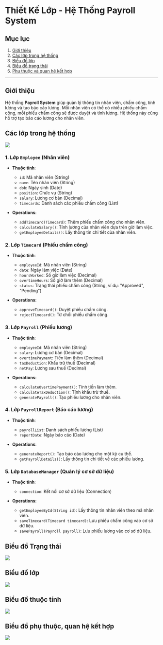 # Thiết Kế Lớp - Hệ Thống Payroll System

## Mục lục

1. [Giới thiệu](#giới-thiệu)
2. [Các lớp trong hệ thống](#các-lớp-trong-hệ-thống)
3. [Biểu đồ lớp](#biểu-đồ-lớp)
4. [Biểu đồ trạng thái](#biểu-đồ-trạng-thái)
5. [Phụ thuộc và quan hệ kết hợp](#phụ-thuộc-và-quan-hệ-kết-hợp)

---

## Giới thiệu

Hệ thống **Payroll System** giúp quản lý thông tin nhân viên, chấm công, tính lương và tạo báo cáo lương. Mỗi nhân viên có thể có nhiều phiếu chấm công, mỗi phiếu chấm công sẽ được duyệt và tính lương. Hệ thống này cũng hỗ trợ tạo báo cáo lương cho nhân viên.


## Các lớp trong hệ thống
![](https://www.planttext.com/api/plantuml/png/d9KxZjim48PxdMBW9dOGBv9M21QBo9sr1X8BxcTbGIHM8XsRNC08KgT8apvLobGvW8iKsOlu1Bb2-90eKegSHsV-_3ap_6PC_Jnzlpa8t0jPLz4JUFnqFdra15X97hyYLEVJvnsi2B8DBLYKLtWuk2MyYm3cKEDg4yDQx2ahZI0A5gnPYSSrPII61Oh2I0yqszF0L4dEIkKeSbfZPQGxP6L2i4xCJaeFukKhJxgEb0j0aABsvMbupD-QnV30wTOUKmMbEkTqvcS5gF2O4QLdbBKNrHPNAa2EExKZx6bJzosdBeYVHCNQw9jw0Tv7OvJzIXlIlZH6MzFro9QKfrY78AsMAL2XBlOgVaQmwuIfUYkFXGYG1k1aGZWTtswvwdHzjeplHWzgxcqzVytBPF9WcVKOgT-CMDLM6ihtX2DR4fGPaKMF6P6g-RitGQW_trnlBlse0mDoTu41bsOU0yDm88SsqIXcFftSHh-4bYV8GxXEQV1kaP4rviI5zVwYPdtjnjCUReQqkwqM__Mgoh9o4Gr3E_XgX-TMLVYvzanjQh50QMtFJ37BGe6IkPLcmwB7gRoMoD9Zibwa3PHEQ9ZS5sAbKQlXPaKkA6UHgxfvItHrjpZrXrCLuLvOuvRoFnwqvfI5TjSrPT1sRsBS0yUQ7rqblRvu_P-QpuMcrs8jsBPRZY5DVdp9uQqY1kHy-g3UfFFf6qAkLOCtSf-LoOi9pESmUNvrzNGIle4nvFoIqGvehEShwjPzNpVArkdrCRIwJB6fF3sEMtjbgcvSzhRvjJ6wKGJrz_SN0000__y30000)
### 1. Lớp `Employee` (Nhân viên)

- **Thuộc tính**:
  - `id`: Mã nhân viên (String)
  - `name`: Tên nhân viên (String)
  - `dob`: Ngày sinh (Date)
  - `position`: Chức vụ (String)
  - `salary`: Lương cơ bản (Decimal)
  - `timecards`: Danh sách các phiếu chấm công (List<Timecard>)

- **Operations**:
  - `addTimecard(Timecard)`: Thêm phiếu chấm công cho nhân viên.
  - `calculateSalary()`: Tính lương của nhân viên dựa trên giờ làm việc.
  - `getEmployeeDetails()`: Lấy thông tin chi tiết của nhân viên.

### 2. Lớp `Timecard` (Phiếu chấm công)

- **Thuộc tính**:
  - `employeeId`: Mã nhân viên (String)
  - `date`: Ngày làm việc (Date)
  - `hoursWorked`: Số giờ làm việc (Decimal)
  - `overtimeHours`: Số giờ làm thêm (Decimal)
  - `status`: Trạng thái phiếu chấm công (String, ví dụ: "Approved", "Pending")

- **Operations**:
  - `approveTimecard()`: Duyệt phiếu chấm công.
  - `rejectTimecard()`: Từ chối phiếu chấm công.

### 3. Lớp `Payroll` (Phiếu lương)

- **Thuộc tính**:
  - `employeeId`: Mã nhân viên (String)
  - `salary`: Lương cơ bản (Decimal)
  - `overtimePayment`: Tiền làm thêm (Decimal)
  - `taxDeduction`: Khấu trừ thuế (Decimal)
  - `netPay`: Lương sau thuế (Decimal)

- **Operations**:
  - `calculateOvertimePayment()`: Tính tiền làm thêm.
  - `calculateTaxDeduction()`: Tính khấu trừ thuế.
  - `generatePayroll()`: Tạo phiếu lương cho nhân viên.

### 4. Lớp `PayrollReport` (Báo cáo lương)

- **Thuộc tính**:
  - `payrollList`: Danh sách phiếu lương (List<Payroll>)
  - `reportDate`: Ngày báo cáo (Date)

- **Operations**:
  - `generateReport()`: Tạo báo cáo lương cho một kỳ cụ thể.
  - `getPayrollDetails()`: Lấy thông tin chi tiết về các phiếu lương.

### 5. Lớp `DatabaseManager` (Quản lý cơ sở dữ liệu)

- **Thuộc tính**:
  - `connection`: Kết nối cơ sở dữ liệu (Connection)

- **Operations**:
  - `getEmployeeById(String id)`: Lấy thông tin nhân viên theo mã nhân viên.
  - `saveTimecard(Timecard timecard)`: Lưu phiếu chấm công vào cơ sở dữ liệu.
  - `savePayroll(Payroll payroll)`: Lưu phiếu lương vào cơ sở dữ liệu.
## Biểu đồ Trạng thái
![](https://www.planttext.com/api/plantuml/png/f5CzReCm5DvzYhULLCe56AgeeLA6AEg0kbHLzGeMjW8sedObvevTUeHcx1N2a26v22Ve5Mf3VWY1I54c_Dxt-VkUlcV-YjNeNM6cT1AJ6zXybyMNO20Yjlb5K5cvN8W855ilE7oiVo1WEY-BJm6AbyjLQce9zoYYCSDaB0tLyNb20yp20Nc-VO7XyEu8V_MgGdewfugGNgZhOWsu4Dfl4tC6bmdvsg3SAAdgq99gQ_NAD4nS438zFzBMz7AT_dbCm6TSB7hDIgUwskSZvfcCu-DrLfYrGrdFrsYSa4JaSy5yYS96RevxS9jI1_74YE5UuctNRxHRIWVwjKdCZD8JfmASXoIDPKxf8OaTLeq-aQWyuqv8PxjzOHRf1kWQBqmyhIOozUfWUhczpaPbpWDcoodo7SM-e14LeVt1_m400F__0m000)
## Biểu đồ lớp
![](https://www.planttext.com/api/plantuml/png/d5JBRi8m4BpdArOvGILGkKOLGWqtKgIMYFiIhDWYiLkmaL3LB-kXdzHVgECyM0UegXuzdbtFp6xo_VarEsZSQrCMGLRWuG1BZd8jc8Jt06049IxN4QpqNiZS0Pf9xonpFAs4v17CKJC77KMw5nwfC4hcbi4oKMBXe0tAFEPOnkuc4GVzy4YWgIK1QCvAYWxyAderZE2enBOkitgIwid1a3uAKE0fvHPFXMnzLfH6wKVGP43xtigXyaqyvq8bMFeMQoor7dnSxst_b2FD261hJanxPZrB9kPANBtsP3lRjpHV6OE3BYNkk4Avu6XIRbXFFJSskzUNNYkIUjMkdtnrkQ1DBmYeEltNhAaO5JMtHSbNcF6kY2oHEq-xCTN5tR2QjohCYvWiXwUalntF1cLoYbVpf96oOtgfx33jL2JBj52oxTSkcKr4FU603iGsRczhjZ7_sFIcgjQwEKVHWIJ9xiiE9o6CHbC8xyVZkz3VzWWo5NX8mt85jh3h4bMReB8rkzvu4f9zxBhMnmi1v-5Q9ZSOa8nxPFB-coFzmkqv-nE_bT6GWncJs-hl-0C00F__0m00)
## Biểu đồ thuộc tính
![](https://www.planttext.com/api/plantuml/png/b5F1QeGm4Btx5S5ZmKElKfPb5LgexCMmzwah9g39LfE2b7vP3_sa_a8dchL9t2rTRtdpvkMzoVZz-RKT5FHATsrKjJ0CPCz077Wjo7j4y4j81sSe9QNgkMXiGQqGqS1OSi5IaeEgBNZaa34UC0UPeo1b4i9AtG5lB-WUG1RGUSfldFPXk-f1D9IjP5ijHOFTKh-qTVGHsRGxP6SCkWohJc8N3eIkZiEOt87AGNic3VnSAyfqvU4AfKlvo6sgsTVV6OpKNfwiZ9UXqEi0XRxP_TBa69qcbqaiXZQPDrCBccSrquEmW5mwtVllh0WBHkLqiPVOF0iTdRWpiDxFYpWk92vV5w9uLmaL-vrFmGVrS3vk0fepguctd3V6vl8JnVSnIH8ItyN-ggNaLOCenglC-K5J8h0UsRmEPMbBYT9ZBOuQWwnfhjA9WNf2zz7MqF5__m400F__0m00)
## Biểu đồ phụ thuộc, quan hệ kết hợp
![](https://www.planttext.com/api/plantuml/png/b5H1IiD05DtFAOPk124Bjq5AQGeAXcuIkl-c8JEOpCHaHWZYsZEu5F4ITj659-a9l89_qfXE9gre5wLv__qtx_tvwTTcEwiLL4eNEKbog6kwP21MF1NqaL3yUBI07yYdaQguoBg26Y4YWoRYWlbq0Ihjm3M7W767MSi52iPCWbj92-3v4TqLo12AWV83ZoktNLKWifYDP7CjHORTKj_cANaYNTeviWC6HO1LAx4DEq8dns5Cpa4jG0zC6lWcLJ7JoG1NA1t9AzwbsllwFOEHMigoanba2FKuGAZ_xRvlieosamia5bsRR33J3ZJNQgO7RW6vSNlkdxCYB5WisuC7YSsrn8qLTm-Cz_CeZWk9orUuA9uLGS8EymbvhIv_7gSEpPfLo-kVfyRc6Gq-NnDwhq5GjjiyqxlTnrQPds-bJ_fNR78nePv79-UJuIBwRMVOd6Jkhzkd0kkacuP5wTjygdIJYhN6c6EQhLGoKDUOxOZt4h_VpMtlDY-9JmvTdZUrZogPnYsN2HbaEKMQ6Lluh_CD003__mC0)


